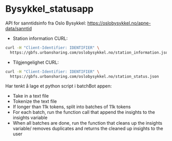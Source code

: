 # Bysykkel_statusapp

API for sanntidsinfo fra Oslo Bysykkel: https://oslobysykkel.no/apne-data/sanntid
- Station information CURL:
```Bash
curl -H "Client-Identifier: IDENTIFIER" \
  https://gbfs.urbansharing.com/oslobysykkel.no/station_information.json
```
- Tilgjengelighet CURL:
```Bash
curl -H "Client-Identifier: IDENTIFIER" \
  https://gbfs.urbansharing.com/oslobysykkel.no/station_status.json
```


Har tenkt å lage et python script i batchBot appen:
- Take in a text file 
- Tokenize the text file
- If longer than 11k tokens, split into batches of 11k tokens
- For each batch, run the function call that append the insights to the insights variable
- When all batches are done, run the function that cleans up the insights variable/ removes duplicates and returns the cleaned up insights to the user
